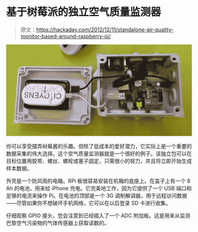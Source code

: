 # 基于树莓派的独立空气质量监测器

> 原文：<https://hackaday.com/2012/12/11/standalone-air-quality-monitor-based-around-raspberry-pi/>

![rpi-air-quality-monitor](img/8bb2154c2ae223320b6b669b47b12d4d.png)

你可以享受摆弄树莓酱的乐趣。但除了低成本的爱好潜力，它实际上是一个重要的数据采集的伟大选择。这个空气质量监测器就是一个很好的例子。该独立包可以在目标位置用胶带、螺丝、螺栓或塞子固定，只需很小的努力，并且将立即开始生成样本数据。

外壳是一个防风雨的电箱。RPi 板很容易安装在机箱的底座上。在盖子上有一个 8 Ah 的电池，用来给 iPhone 充电。它完美地工作，因为它提供了一个 USB 端口和足够的电流来操作 Pi。在电池的顶部是一个 3G 调制解调器，用于远程访问数据——尽管如果你不想破坏手机网络，它可以在以后登录 SD 卡进行收集。

仔细观察 GPIO 接头，您会注意到已经插入了一个 ADC 附加板。这是用来从监测巴黎空气污染物的气体传感器上获取读数的。